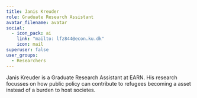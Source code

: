 ```yaml
---
title: Janis Kreuder
role: Graduate Research Assistant
avatar_filename: avatar
social:
  - icon_pack: ai
    link: "mailto: lfz844@econ.ku.dk"
    icon: mail
superuser: false
user_groups:
  - Researchers
---
```

Janis Kreuder is a Graduate Research Assistant at EARN. His research focusses on how public policy can contribute to refugees becoming a asset instead of a burden to host societes.
